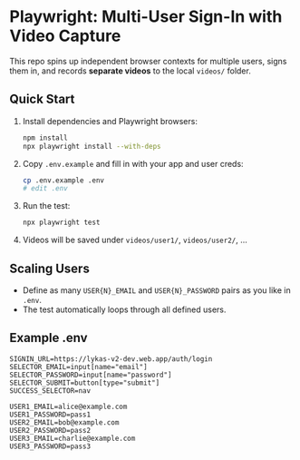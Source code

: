 # Playwright: Multi-User Sign-In with Video Capture

This repo spins up independent browser contexts for multiple users, signs them in,
and records **separate videos** to the local `videos/` folder.

## Quick Start

1. Install dependencies and Playwright browsers:
   ```bash
   npm install
   npx playwright install --with-deps
   ```

2. Copy `.env.example` and fill in with your app and user creds:
   ```bash
   cp .env.example .env
   # edit .env
   ```

3. Run the test:
   ```bash
   npx playwright test
   ```

4. Videos will be saved under `videos/user1/`, `videos/user2/`, …

## Scaling Users

- Define as many `USER{N}_EMAIL` and `USER{N}_PASSWORD` pairs as you like in `.env`.
- The test automatically loops through all defined users.

## Example .env

```env
SIGNIN_URL=https://lykas-v2-dev.web.app/auth/login
SELECTOR_EMAIL=input[name="email"]
SELECTOR_PASSWORD=input[name="password"]
SELECTOR_SUBMIT=button[type="submit"]
SUCCESS_SELECTOR=nav

USER1_EMAIL=alice@example.com
USER1_PASSWORD=pass1
USER2_EMAIL=bob@example.com
USER2_PASSWORD=pass2
USER3_EMAIL=charlie@example.com
USER3_PASSWORD=pass3
```
